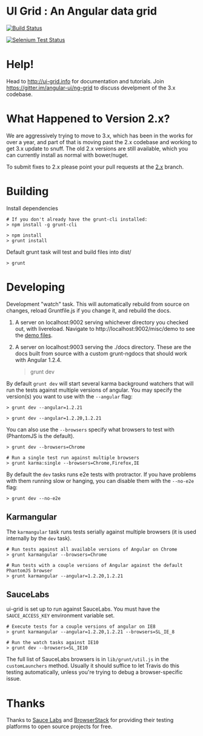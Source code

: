 # UI Grid : An Angular data grid

[![Build Status](https://api.travis-ci.org/angular-ui/ng-grid.png?branch=3.0)](https://travis-ci.org/angular-ui/ng-grid)

[![Selenium Test Status](https://saucelabs.com/browser-matrix/nggrid.svg)](https://saucelabs.com/u/nggrid)

# Help!

Head to http://ui-grid.info for documentation and tutorials. Join https://gitter.im/angular-ui/ng-grid to discuss develpment of the 3.x codebase.

# What Happened to Version 2.x?

We are aggressively trying to move to 3.x, which has been in the works for over a year, and part of that is moving past the 2.x codebase and working to get 3.x update to snuff. The old 2.x versions are still available, which you can currently install as normal with bower/nuget.

To submit fixes to 2.x please point your pull requests at the [2.x](https://github.com/angular-ui/ng-grid/tree/3.0) branch.

# Building

Install dependencies
    
    # If you don't already have the grunt-cli installed:
    > npm install -g grunt-cli
    
    > npm install
    > grunt install

Default grunt task will test and build files into dist/

    > grunt

# Developing

Development "watch" task. This will automatically rebuild from source on changes, reload Gruntfile.js if you change it, and rebuild the docs.
1. A server on localhost:9002 serving whichever directory you checked out, with livereload. Navigate to http://localhost:9002/misc/demo to see the [demo files](http://localhost:9002/misc/demo/grid-directive.html).
2. A server on localhost:9003 serving the ./docs directory. These are the docs built from source with a custom grunt-ngdocs that should work with Angular 1.2.4.

    > grunt dev

By default `grunt dev` will start several karma background watchers that will run the tests against multiple versions of angular. You may specify the version(s) you want to use with the `--angular` flag:

    > grunt dev --angular=1.2.21

    > grunt dev --angular=1.2.20,1.2.21

You can also use the `--browsers` specify what browsers to test with (PhantomJS is the default).

    > grunt dev --browsers=Chrome

    # Run a single test run against multiple browsers
    > grunt karma:single --browsers=Chrome,Firefox,IE

By default the `dev` tasks runs e2e tests with protractor. If you have problems with them running slow or hanging, you can disable them with the `--no-e2e` flag:

    > grunt dev --no-e2e

## Karmangular

The `karmangular` task runs tests serially against multiple browsers (it is used internally by the `dev` task).
  
    # Run tests against all available versions of Angular on Chrome
    > grunt karmangular --browsers=Chrome

    # Run tests with a couple versions of Angular against the default PhantomJS browser
    > grunt karmangular --angular=1.2.20,1.2.21

## SauceLabs

ui-grid is set up to run against SauceLabs. You must have the `SAUCE_ACCESS_KEY` environment variable set.

    # Execute tests for a couple versions of angular on IE8
    > grunt karmangular --angular=1.2.20,1.2.21 --browsers=SL_IE_8

    # Run the watch tasks against IE10
    > grunt dev --browsers=SL_IE10

The full list of SauceLabs browsers is in `lib/grunt/util.js` in the `customLaunchers` method. Usually it should suffice to let Travis do this testing automatically, unless you're trying to debug a browser-specific issue.

# Thanks

Thanks to [Sauce Labs](http://saucelabs.com) and [BrowserStack](http://www.browserstack.com) for providing their testing platforms to open source projects for free.
